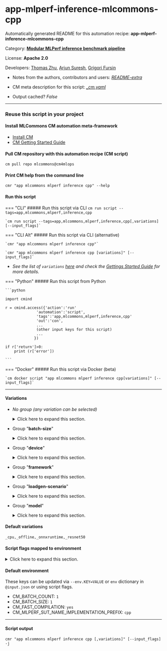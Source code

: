 # app-mlperf-inference-mlcommons-cpp
Automatically generated README for this automation recipe: **app-mlperf-inference-mlcommons-cpp**

Category: **[Modular MLPerf inference benchmark pipeline](..)**

License: **Apache 2.0**

Developers: [Thomas Zhu](https://www.linkedin.com/in/hanwen-zhu-483614189), [Arjun Suresh](https://www.linkedin.com/in/arjunsuresh), [Grigori Fursin](https://cKnowledge.org/gfursin)
* Notes from the authors, contributors and users: [*README-extra*](https://github.com/mlcommons/cm4mlops/tree/main/script/app-mlperf-inference-mlcommons-cpp/README-extra.md)

* CM meta description for this script: *[_cm.yaml](https://github.com/mlcommons/cm4mlops/tree/main/script/app-mlperf-inference-mlcommons-cpp/_cm.yaml)*
* Output cached? *False*

---
### Reuse this script in your project

#### Install MLCommons CM automation meta-framework

* [Install CM](https://docs.mlcommons.org/ck/install)
* [CM Getting Started Guide](https://docs.mlcommons.org/ck/getting-started/)

#### Pull CM repository with this automation recipe (CM script)

```cm pull repo mlcommons@cm4mlops```

#### Print CM help from the command line

````cmr "app mlcommons mlperf inference cpp" --help````

#### Run this script

=== "CLI"
    ##### Run this script via CLI
    `cm run script --tags=app,mlcommons,mlperf,inference,cpp`

    `cm run script --tags=app,mlcommons,mlperf,inference,cpp[,variations] [--input_flags]`

=== "CLI Alt"
    ##### Run this script via CLI (alternative)

    `cmr "app mlcommons mlperf inference cpp"`

    `cmr "app mlcommons mlperf inference cpp [variations]" [--input_flags]`


* *See the list of `variations` [here](#variations) and check the [Gettings Started Guide](https://github.com/mlcommons/ck/blob/dev/docs/getting-started.md) for more details.*

=== "Python"
    ##### Run this script from Python


    ```python

    import cmind

    r = cmind.access({'action':'run'
                  'automation':'script',
                  'tags':'app,mlcommons,mlperf,inference,cpp'
                  'out':'con',
                  ...
                  (other input keys for this script)
                  ...
                 })

    if r['return']>0:
        print (r['error'])

    ```


=== "Docker"
    ##### Run this script via Docker (beta)

    `cm docker script "app mlcommons mlperf inference cpp[variations]" [--input_flags]`

___


#### Variations

  * *No group (any variation can be selected)*
    <details>
    <summary>Click here to expand this section.</summary>

    * `_multistream,resnet50`
      - Workflow:
    * `_multistream,retinanet`
      - Workflow:
    * `_offline,resnet50`
      - Workflow:
    * `_resnet50,multistream`
      - Workflow:
    * `_resnet50,offline`
      - Workflow:
    * `_resnet50,server`
      - Workflow:

    </details>


  * Group "**batch-size**"
    <details>
    <summary>Click here to expand this section.</summary>

    * `_batch-size.#`
      - Environment variables:
        - *CM_MLPERF_LOADGEN_MAX_BATCHSIZE*: `#`
      - Workflow:

    </details>


  * Group "**device**"
    <details>
    <summary>Click here to expand this section.</summary>

    * **`_cpu`** (default)
      - Environment variables:
        - *CM_MLPERF_DEVICE*: `cpu`
      - Workflow:
    * `_cuda`
      - Environment variables:
        - *CM_MLPERF_DEVICE*: `gpu`
        - *CM_MLPERF_DEVICE_LIB_NAMESPEC*: `cudart`
      - Workflow:

    </details>


  * Group "**framework**"
    <details>
    <summary>Click here to expand this section.</summary>

    * **`_onnxruntime`** (default)
      - Environment variables:
        - *CM_MLPERF_BACKEND*: `onnxruntime`
        - *CM_MLPERF_BACKEND_LIB_NAMESPEC*: `onnxruntime`
      - Workflow:
    * `_pytorch`
      - Environment variables:
        - *CM_MLPERF_BACKEND*: `pytorch`
      - Workflow:
    * `_tf`
      - Environment variables:
        - *CM_MLPERF_BACKEND*: `tf`
      - Workflow:
    * `_tflite`
      - Environment variables:
        - *CM_MLPERF_BACKEND*: `tflite`
      - Workflow:
    * `_tvm-onnx`
      - Environment variables:
        - *CM_MLPERF_BACKEND*: `tvm-onnx`
      - Workflow:

    </details>


  * Group "**loadgen-scenario**"
    <details>
    <summary>Click here to expand this section.</summary>

    * `_multistream`
      - Environment variables:
        - *CM_MLPERF_LOADGEN_SCENARIO*: `MultiStream`
      - Workflow:
    * **`_offline`** (default)
      - Environment variables:
        - *CM_MLPERF_LOADGEN_SCENARIO*: `Offline`
      - Workflow:
    * `_server`
      - Environment variables:
        - *CM_MLPERF_LOADGEN_SCENARIO*: `Server`
      - Workflow:
    * `_singlestream`
      - Environment variables:
        - *CM_MLPERF_LOADGEN_SCENARIO*: `SingleStream`
        - *CM_MLPERF_LOADGEN_MAX_BATCHSIZE*: `1`
      - Workflow:

    </details>


  * Group "**model**"
    <details>
    <summary>Click here to expand this section.</summary>

    * **`_resnet50`** (default)
      - Environment variables:
        - *CM_MODEL*: `resnet50`
      - Workflow:
    * `_retinanet`
      - Environment variables:
        - *CM_MODEL*: `retinanet`
      - Workflow:

    </details>


#### Default variations

`_cpu,_offline,_onnxruntime,_resnet50`

#### Script flags mapped to environment
<details>
<summary>Click here to expand this section.</summary>

* `--count=value`  &rarr;  `CM_MLPERF_LOADGEN_QUERY_COUNT=value`
* `--max_batchsize=value`  &rarr;  `CM_MLPERF_LOADGEN_MAX_BATCHSIZE=value`
* `--mlperf_conf=value`  &rarr;  `CM_MLPERF_CONF=value`
* `--mode=value`  &rarr;  `CM_MLPERF_LOADGEN_MODE=value`
* `--output_dir=value`  &rarr;  `CM_MLPERF_OUTPUT_DIR=value`
* `--performance_sample_count=value`  &rarr;  `CM_MLPERF_LOADGEN_PERFORMANCE_SAMPLE_COUNT=value`
* `--scenario=value`  &rarr;  `CM_MLPERF_LOADGEN_SCENARIO=value`
* `--user_conf=value`  &rarr;  `CM_MLPERF_USER_CONF=value`

**Above CLI flags can be used in the Python CM API as follows:**

```python
r=cm.access({... , "count":...}
```

</details>

#### Default environment


These keys can be updated via `--env.KEY=VALUE` or `env` dictionary in `@input.json` or using script flags.

* CM_BATCH_COUNT: `1`
* CM_BATCH_SIZE: `1`
* CM_FAST_COMPILATION: `yes`
* CM_MLPERF_SUT_NAME_IMPLEMENTATION_PREFIX: `cpp`



___
#### Script output
`cmr "app mlcommons mlperf inference cpp [,variations]" [--input_flags] -j`